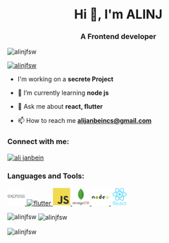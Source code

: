 <h1 align="center">Hi 👋, I'm ALINJ</h1>
<h3 align="center">A Frontend developer</h3>

<p align="left"> <img src="https://komarev.com/ghpvc/?username=alinjfsw&label=Profile%20views&color=0e75b6&style=flat" alt="alinjfsw" /> </p>

<p align="left"> <a href="https://github.com/ryo-ma/github-profile-trophy"><img src="https://github-profile-trophy.vercel.app/?username=alinjfsw" alt="alinjfsw" /></a> </p>

- I'm working on a **secrete Project**

- 🌱 I’m currently learning **node js**

- 💬 Ask me about **react, flutter**

- 📫 How to reach me **alijanbeincs@gmail.com**

<h3 align="left">Connect with me:</h3>
<p align="left">
<a href="https://linkedin.com/in/ali janbein" target="blank"><img align="center" src="https://raw.githubusercontent.com/rahuldkjain/github-profile-readme-generator/master/src/images/icons/Social/linked-in-alt.svg" alt="ali janbein" height="30" width="40" /></a>
</p>

<h3 align="left">Languages and Tools:</h3>
<p align="left"> <a href="https://expressjs.com" target="_blank" rel="noreferrer"> <img src="https://raw.githubusercontent.com/devicons/devicon/master/icons/express/express-original-wordmark.svg" alt="express" width="40" height="40"/> </a> <a href="https://flutter.dev" target="_blank" rel="noreferrer"> <img src="https://www.vectorlogo.zone/logos/flutterio/flutterio-icon.svg" alt="flutter" width="40" height="40"/> </a> <a href="https://developer.mozilla.org/en-US/docs/Web/JavaScript" target="_blank" rel="noreferrer"> <img src="https://raw.githubusercontent.com/devicons/devicon/master/icons/javascript/javascript-original.svg" alt="javascript" width="40" height="40"/> </a> <a href="https://www.mongodb.com/" target="_blank" rel="noreferrer"> <img src="https://raw.githubusercontent.com/devicons/devicon/master/icons/mongodb/mongodb-original-wordmark.svg" alt="mongodb" width="40" height="40"/> </a> <a href="https://nodejs.org" target="_blank" rel="noreferrer"> <img src="https://raw.githubusercontent.com/devicons/devicon/master/icons/nodejs/nodejs-original-wordmark.svg" alt="nodejs" width="40" height="40"/> </a> <a href="https://reactjs.org/" target="_blank" rel="noreferrer"> <img src="https://raw.githubusercontent.com/devicons/devicon/master/icons/react/react-original-wordmark.svg" alt="react" width="40" height="40"/> </a> </p>

<p><img align="left" src="https://github-readme-stats.vercel.app/api/top-langs?username=alinjfsw&show_icons=true&locale=en&layout=compact" alt="alinjfsw" /></p>

<p>&nbsp;<img align="center" src="https://github-readme-stats.vercel.app/api?username=alinjfsw&show_icons=true&locale=en" alt="alinjfsw" /></p>

<p><img align="center" src="https://github-readme-streak-stats.herokuapp.com/?user=alinjfsw&" alt="alinjfsw" /></p>
